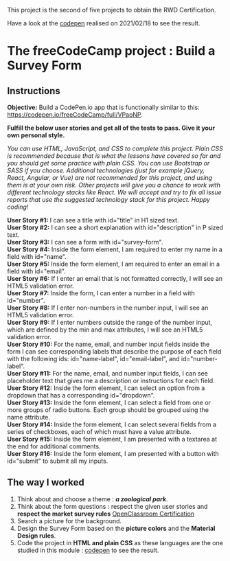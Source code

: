 This project is the second of five projects to obtain the RWD Certification.

Have a look at the [codepen](https://codepen.io/s-manguy/full/NWbgNYP) realised on 2021/02/18  to see the result.


# The freeCodeCamp project : Build a Survey Form
## Instructions

**Objective:** Build a CodePen.io app that is functionally similar to this: https://codepen.io/freeCodeCamp/full/VPaoNP.



**Fulfill the below user stories and get all of the tests to pass. Give it your own personal style.**



*You can use HTML, JavaScript, and CSS to complete this project. Plain CSS is recommended because that is what the lessons have covered so far and you should get some practice with plain CSS. You can use Bootstrap or SASS if you choose. Additional technologies (just for example jQuery, React, Angular, or Vue) are not recommended for this project, and using them is at your own risk. Other projects will give you a chance to work with different technology stacks like React. We will accept and try to fix all issue reports that use the suggested technology stack for this project. Happy coding!*



**User Story #1:** I can see a title with id="title" in H1 sized text.  
**User Story #2:** I can see a short explanation with id="description" in P sized text.  
**User Story #3:** I can see a form with id="survey-form".  
**User Story #4:** Inside the form element, I am required to enter my name in a field with id="name".  
**User Story #5:** Inside the form element, I am required to enter an email in a field with id="email".  
**User Story #6:** If I enter an email that is not formatted correctly, I will see an HTML5 validation error.  
**User Story #7:** Inside the form, I can enter a number in a field with id="number".  
**User Story #8:** If I enter non-numbers in the number input, I will see an HTML5 validation error.  
**User Story #9:** If I enter numbers outside the range of the number input, which are defined by the min and max attributes, I will see an HTML5 validation error.  
**User Story #10:** For the name, email, and number input fields inside the form I can see corresponding labels that describe the purpose of each field with the following ids: id="name-label", id="email-label", and id="number-label".  
**User Story #11:** For the name, email, and number input fields, I can see placeholder text that gives me a description or instructions for each field.  
**User Story #12:** Inside the form element, I can select an option from a dropdown that has a corresponding id="dropdown".  
**User Story #13:** Inside the form element, I can select a field from one or more groups of radio buttons. Each group should be grouped using the name attribute.  
**User Story #14:** Inside the form element, I can select several fields from a series of checkboxes, each of which must have a value attribute.  
**User Story #15:** Inside the form element, I am presented with a textarea at the end for additional comments.  
**User Story #16:** Inside the form element, I am presented with a button with id="submit" to submit all my inputs.  


## The way I worked
1. Think about and choose a theme : ***a zoological park***.
2. Think about the form questions : respect the given user stories and **respect the market survey rules** [OpenClassroom Certification](https://openclassrooms.com/fr/courses/6067991-realisez-une-etude-de-marche)
3. Search a picture for the background.
4. Design the Survey Form based on the **picture colors** and the **Material Design rules**.
5. Code the project in **HTML and plain CSS** as these languages are the one studied in this module : [codepen](https://codepen.io/s-manguy/full/NWbgNYP) to see the result.
